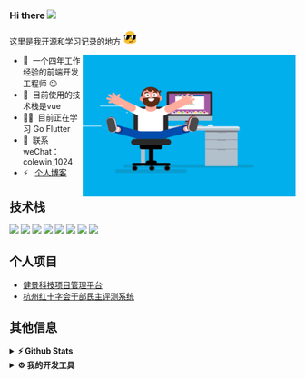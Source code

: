 ### Hi there <img src="https://media.giphy.com/media/hvRJCLFzcasrR4ia7z/giphy.gif" width="5%">
这里是我开源和学习记录的地方 <img src="./gifs/emoji.gif" height="25" width="25" alt="GIF"/>
<br/>

<img src="./gifs/coder.gif" align="right" height="250" width="375" alt="GIF"/>

- 🔭 &nbsp;一个四年工作经验的前端开发工程师 :wink:
- 🌱 &nbsp;目前使用的技术栈是vue
- 👨‍💻 &nbsp;目前正在学习 Go Flutter
- 💬 &nbsp;联系weChat：colewin_1024
- ⚡ &nbsp; [个人博客](https://jeckwell.info)


## 技术栈

![](https://img.shields.io/badge/vue-v2.6.2/3.2.0-informational?style=flat&logo=vue.js&logoColor=green&color=2bbc8a)
![](https://img.shields.io/badge/JS-JavaScript-informational?style=flat&logo=javascript&logoColor=yellow&color=2bbc8a)
![](https://img.shields.io/badge/Axios-v0.19.0-informational?style=flat&logo=Axios&logoColor=skyblue&color=2bbc8a)
![](https://img.shields.io/badge/npm-v10.2.0-informational?style=flat&logo=npm&logoColor=red&color=2bbc8a)
![](https://img.shields.io/badge/mysql-v8.0-informational?style=flat&logo=Mysql&logoColor=yellow&color=2bbc8a)
![](https://img.shields.io/badge/golang-v1.19.0-informational?style=flat&logo=Go&logoColor=blue&color=2bbc8a)
![](https://img.shields.io/badge/gitlab-informational?style=flat&logo=gitlab&color=2bbc8a)
![](https://img.shields.io/badge/uni_app-informational?style=flat&logo=PowerBI&logoColor=blue&color=2bbc8a)



## 个人项目

-  <a target="_blank" href="http://111.0.98.212:8090">健景科技项目管理平台</a>
-  <a target="_blank" href="http://115.238.103.228:9090">杭州红十字会干部民主评测系统</a>


## 其他信息
<details>
  <summary><b>⚡ Github Stats</b></summary>
  <br />
  <img height="180em" src="https://github-readme-stats.vercel.app/api?username=Kevin-Jii&show_icons=true&hide_border=true&&count_private=true&include_all_commits=true" />
  <img height="180em" src="https://github-readme-stats.vercel.app/api/top-langs/?username=Kevin-Jii&exclude_repo=KNN-Image-Classification&show_icons=true&hide_border=true&layout=compact&langs_count=8"/>
</details>

<details>
  <br />
  <summary><b>⚙️ 我的开发工具</b></summary>
  	<ul>
  	    <li><b>系统:</b> MacOS 13 Ventura</li>
	    <li><b>笔记本: </b> Macbook Air M1</li>
  	    <li><b>浏览器: </b> Chrome & Safari & Firefox</li>
	    <li><b>终端: </b> ZSH: Oh My Zsh </li>
	    <li><b>编辑器:</b> webStorm & vsCode & Hbuider</li>
 	    <li><b>其他工具:</b> Postman, Notion, Xshell, FinalShell</li>
	</ul>
</details>
